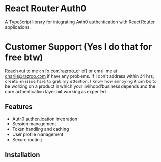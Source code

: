 # React Router Auth0

A TypeScript library for integrating Auth0 authentication with React Router applications.

# Customer Support (Yes I do that for free btw)
Reach out to me on [x.com/razroo_chief] or email me at charlie@razroo.com if have any problems. If I don't address within 24 hrs, create an issue here to grab my attention. I know how annoying it can be to be working on a product in which your livlihood/business depends and the core authentication layer not working as expected.

## Features

- Auth0 authentication integration
- Session management
- Token handling and caching
- User profile management
- Secure routing

## Installation
